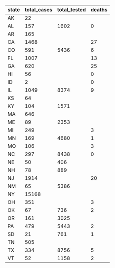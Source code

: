 state | total_cases | total_tested | deaths
--- | --- | --- | ---
AK | 22 |  | 
AL | 157 | 1602 | 0
AR | 165 |  | 
CA | 1468 |  | 27
CO | 591 | 5436 | 6
FL | 1007 |  | 13
GA | 620 |  | 25
HI | 56 |  | 0
ID | 2 |  | 0
IL | 1049 | 8374 | 9
KS | 64 |  | 
KY | 104 | 1571 | 
MA | 646 |  | 
ME | 89 | 2353 | 
MI | 249 |  | 3
MN | 169 | 4680 | 1
MO | 106 |  | 3
NC | 297 | 8438 | 0
NE | 50 | 406 | 
NH | 78 | 889 | 
NJ | 1914 |  | 20
NM | 65 | 5386 | 
NY | 15168 |  | 
OH | 351 |  | 3
OK | 67 | 736 | 2
OR | 161 | 3025 | 
PA | 479 | 5443 | 2
SD | 21 | 761 | 1
TN | 505 |  | 
TX | 334 | 8756 | 5
VT | 52 | 1158 | 2

